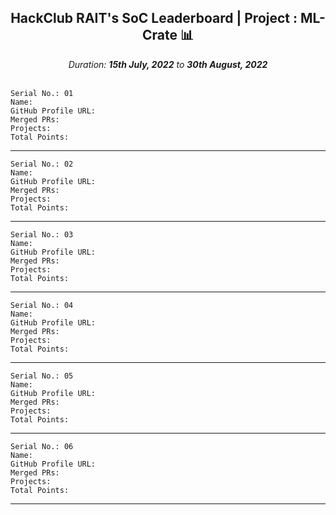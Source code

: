 <div align = 'center'>
  <h2> HackClub RAIT's SoC Leaderboard | Project : ML-Crate 📊 </h2>
  <i>Duration: <b>15th July, 2022</b> to <b>30th August, 2022</b></i>
  </div>
  
  </br>
  
  ```
  Serial No.: 01
  Name: 
  GitHub Profile URL:
  Merged PRs:
  Projects: 
  Total Points: 
  ```
  ***************************************************
  ```
  Serial No.: 02
  Name: 
  GitHub Profile URL:
  Merged PRs:
  Projects: 
  Total Points: 
  ```
  ******************************************************
  ```
  Serial No.: 03
  Name: 
  GitHub Profile URL:
  Merged PRs:
  Projects: 
  Total Points: 
  ```
  ******************************************************
  ```
  Serial No.: 04
  Name: 
  GitHub Profile URL:
  Merged PRs:
  Projects: 
  Total Points: 
  ```
  ******************************************************
  ```
  Serial No.: 05
  Name: 
  GitHub Profile URL:
  Merged PRs:
  Projects: 
  Total Points: 
  ```
  ******************************************************
  ```
  Serial No.: 06
  Name: 
  GitHub Profile URL:
  Merged PRs:
  Projects: 
  Total Points: 
  ```
  ******************************************************
  
